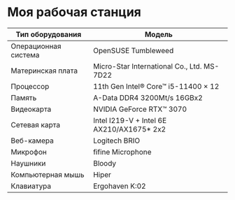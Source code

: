# Моя рабочая станция

|Тип оборудования|Модель|
|----------------|------|
|Операционная система|OpenSUSE Tumbleweed|
|Материнская плата|Micro-Star International Co., Ltd. MS-7D22|
|Процессор|11th Gen Intel® Core™ i5-11400 × 12|
|Память|A-Data DDR4 3200Mt/s 16GBx2|
|Видеокарта|NVIDIA GeForce RTX™ 3070|
|Сетевая карта|Intel I219-V + Intel 6E AX210/AX1675* 2x2|
|Веб-камера|Logitech BRIO|
|Микрофон|fifine Microphone|
|Наушники|Bloody|
|Компьютерная мышь|Hiper|
|Клавиатура|Ergohaven K:02|